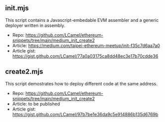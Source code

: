 ## init.mjs
This script contains a Javascript-embedable EVM assembler and a generic deployer written in assembly.

- Repo: https://github.com/LCamel/ethereum-snippets/tree/main/medium_init_create2
- Article: https://medium.com/taipei-ethereum-meetup/init-f35c7d6aa7a0
- Article gist: https://gist.github.com/LCamel/77a0a03175ca8dd48ec3e17b70cdde36

## create2.mjs
This script demostrates how to deploy different code at the same address.

- Repo: https://github.com/LCamel/ethereum-snippets/tree/main/medium_init_create2
- Article: to be published
- Article gist: https://gist.github.com/LCamel/97b7be1e36da9c5e914886b135d6769b
